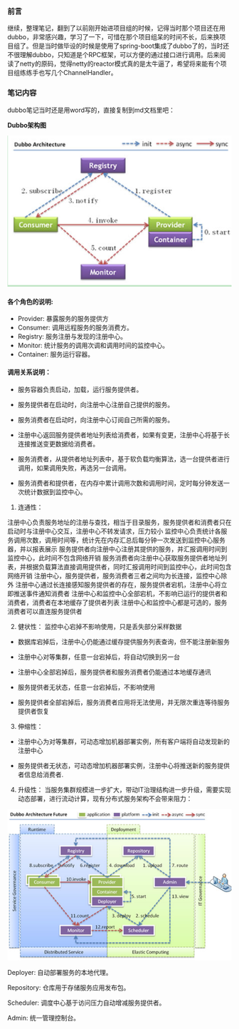 

### 前言

继续，整理笔记，翻到了以前刚开始进项目组的时候，记得当时那个项目还在用dubbo，非常感兴趣，学习了一下，可惜在那个项目组呆的时间不长，后来换项目组了。但是当时做毕设的时候是使用了spring-boot集成了dubbo了的，当时还不很理解dubbo，只知道是个RPC框架，可以方便的通过接口进行调用。后来阅读了netty的原码，觉得netty的reactor模式真的是太牛逼了，希望将来能有个项目组练练手也写几个ChannelHandler。



### 笔记内容

dubbo笔记当时还是用word写的，直接复制到md文档里吧：





**Dubbo架构图**

![img](./images/1.jpg)

#### 各个角色的说明:

- Provider: 暴露服务的服务提供方
- Consumer: 调用远程服务的服务消费方。
- Registry: 服务注册与发现的注册中心。
- Monitor: 统计服务的调用次调和调用时间的监控中心。
- Container: 服务运行容器。

 



#### 调用关系说明：

- 服务容器负责启动，加载，运行服务提供者。

- 服务提供者在启动时，向注册中心注册自己提供的服务。

- 服务消费者在启动时，向注册中心订阅自己所需的服务。

- 注册中心返回服务提供者地址列表给消费者，如果有变更，注册中心将基于长连接推送变更数据给消费者。

- 服务消费者，从提供者地址列表中，基于软负载均衡算法，选一台提供者进行调用，如果调用失败，再选另一台调用。

- 服务消费者和提供者，在内存中累计调用次数和调用时间，定时每分钟发送一次统计数据到监控中心。

  

1. 连通性： 

注册中心负责服务地址的注册与查找，相当于目录服务，服务提供者和消费者只在启动时与注册中心交互，注册中心不转发请求，压力较小 监控中心负责统计各服务调用次数，调用时间等，统计先在内存汇总后每分钟一次发送到监控中心服务器，并以报表展示 服务提供者向注册中心注册其提供的服务，并汇报调用时间到监控中心，此时间不包含网络开销 服务消费者向注册中心获取服务提供者地址列表，并根据负载算法直接调用提供者，同时汇报调用时间到监控中心，此时间包含网络开销 注册中心，服务提供者，服务消费者三者之间均为长连接，监控中心除外 注册中心通过长连接感知服务提供者的存在，服务提供者宕机，注册中心将立即推送事件通知消费者 注册中心和监控中心全部宕机，不影响已运行的提供者和消费者，消费者在本地缓存了提供者列表 注册中心和监控中心都是可选的，服务消费者可以直连服务提供者



2. 健状性： 监控中心宕掉不影响使用，只是丢失部分采样数据 

- 数据库宕掉后，注册中心仍能通过缓存提供服务列表查询，但不能注册新服务

- 注册中心对等集群，任意一台宕掉后，将自动切换到另一台 
- 注册中心全部宕掉后，服务提供者和服务消费者仍能通过本地缓存通讯

- 服务提供者无状态，任意一台宕掉后，不影响使用 

- 服务提供者全部宕掉后，服务消费者应用将无法使用，并无限次重连等待服务提供者恢复

3. 伸缩性： 

- 注册中心为对等集群，可动态增加机器部署实例，所有客户端将自动发现新的注册中心

- 服务提供者无状态，可动态增加机器部署实例，注册中心将推送新的服务提供者信息给消费者.

  

4. 升级性： 当服务集群规模进一步扩大，带动IT治理结构进一步升级，需要实现动态部署，进行流动计算，现有分布式服务架构不会带来阻力：

![img](./images/2.jpg)

Deployer: 自动部署服务的本地代理。

Repository: 仓库用于存储服务应用发布包。

Scheduler: 调度中心基于访问压力自动增减服务提供者。

Admin: 统一管理控制台。

 

